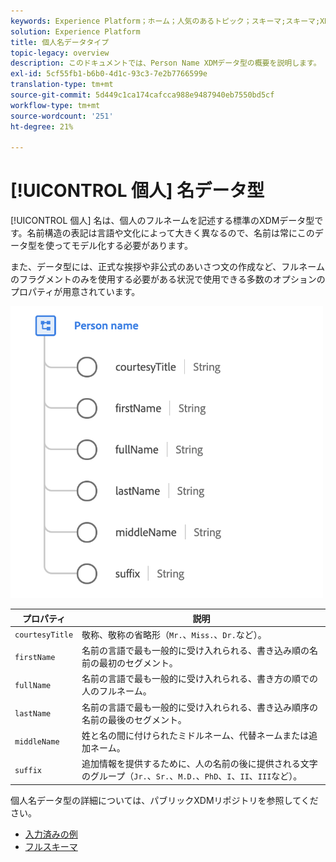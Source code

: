 ```yaml
---
keywords: Experience Platform；ホーム；人気のあるトピック；スキーマ;スキーマ;XDM；フィールド；スキーマ;スキーマ;fullName;xdm:fullName；人物名；名前；データ型；データ型；
solution: Experience Platform
title: 個人名データタイプ
topic-legacy: overview
description: このドキュメントでは、Person Name XDMデータ型の概要を説明します。
exl-id: 5cf55fb1-b6b0-4d1c-93c3-7e2b7766599e
translation-type: tm+mt
source-git-commit: 5d449c1ca174cafcca988e9487940eb7550bd5cf
workflow-type: tm+mt
source-wordcount: '251'
ht-degree: 21%

---
```


# [!UICONTROL 個人] 名データ型

[!UICONTROL 個人] 名は、個人のフルネームを記述する標準のXDMデータ型です。名前構造の表記は言語や文化によって大きく異なるので、名前は常にこのデータ型を使ってモデル化する必要があります。

また、データ型には、正式な挨拶や非公式のあいさつ文の作成など、フルネームのフラグメントのみを使用する必要がある状況で使用できる多数のオプションのプロパティが用意されています。

<img src="../images/data-types/person-name.png" width="500" /><br />

| プロパティ | 説明 |
| --- | --- |
| `courtesyTitle` | 敬称、敬称の省略形（`Mr.`、`Miss.`、`Dr.`など）。 |
| `firstName` | 名前の言語で最も一般的に受け入れられる、書き込み順の名前の最初のセグメント。 |
| `fullName` | 名前の言語で最も一般的に受け入れられる、書き方の順での人のフルネーム。 |
| `lastName` | 名前の言語で最も一般的に受け入れられる、書き込み順序の名前の最後のセグメント。 |
| `middleName` | 姓と名の間に付けられたミドルネーム、代替ネームまたは追加ネーム。 |
| `suffix` | 追加情報を提供するために、人の名前の後に提供される文字のグループ（`Jr.`、`Sr.`、`M.D.`、`PhD`、`I`、`II`、`III`など）。 |

個人名データ型の詳細については、パブリックXDMリポジトリを参照してください。

* [入力済みの例](https://github.com/adobe/xdm/blob/master/components/datatypes/person-name.example.1.json)
* [フルスキーマ](https://github.com/adobe/xdm/blob/master/components/datatypes/person-name.schema.json)
